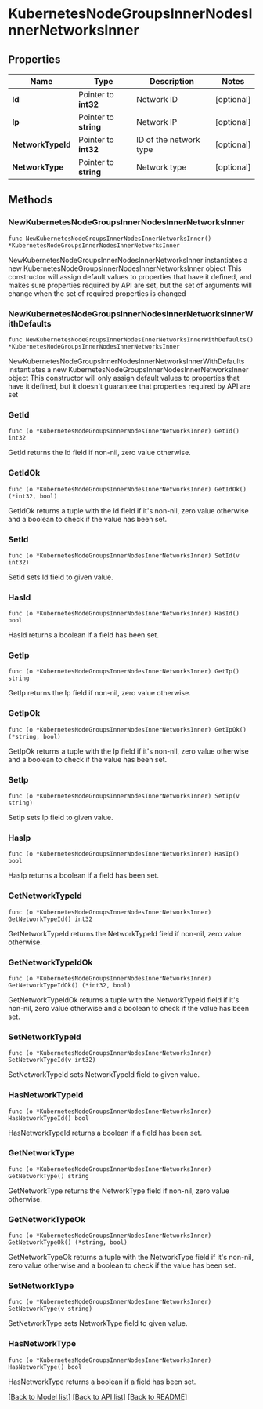 # KubernetesNodeGroupsInnerNodesInnerNetworksInner

## Properties

Name | Type | Description | Notes
------------ | ------------- | ------------- | -------------
**Id** | Pointer to **int32** | Network ID | [optional] 
**Ip** | Pointer to **string** | Network IP | [optional] 
**NetworkTypeId** | Pointer to **int32** | ID of the network type | [optional] 
**NetworkType** | Pointer to **string** | Network type | [optional] 

## Methods

### NewKubernetesNodeGroupsInnerNodesInnerNetworksInner

`func NewKubernetesNodeGroupsInnerNodesInnerNetworksInner() *KubernetesNodeGroupsInnerNodesInnerNetworksInner`

NewKubernetesNodeGroupsInnerNodesInnerNetworksInner instantiates a new KubernetesNodeGroupsInnerNodesInnerNetworksInner object
This constructor will assign default values to properties that have it defined,
and makes sure properties required by API are set, but the set of arguments
will change when the set of required properties is changed

### NewKubernetesNodeGroupsInnerNodesInnerNetworksInnerWithDefaults

`func NewKubernetesNodeGroupsInnerNodesInnerNetworksInnerWithDefaults() *KubernetesNodeGroupsInnerNodesInnerNetworksInner`

NewKubernetesNodeGroupsInnerNodesInnerNetworksInnerWithDefaults instantiates a new KubernetesNodeGroupsInnerNodesInnerNetworksInner object
This constructor will only assign default values to properties that have it defined,
but it doesn't guarantee that properties required by API are set

### GetId

`func (o *KubernetesNodeGroupsInnerNodesInnerNetworksInner) GetId() int32`

GetId returns the Id field if non-nil, zero value otherwise.

### GetIdOk

`func (o *KubernetesNodeGroupsInnerNodesInnerNetworksInner) GetIdOk() (*int32, bool)`

GetIdOk returns a tuple with the Id field if it's non-nil, zero value otherwise
and a boolean to check if the value has been set.

### SetId

`func (o *KubernetesNodeGroupsInnerNodesInnerNetworksInner) SetId(v int32)`

SetId sets Id field to given value.

### HasId

`func (o *KubernetesNodeGroupsInnerNodesInnerNetworksInner) HasId() bool`

HasId returns a boolean if a field has been set.

### GetIp

`func (o *KubernetesNodeGroupsInnerNodesInnerNetworksInner) GetIp() string`

GetIp returns the Ip field if non-nil, zero value otherwise.

### GetIpOk

`func (o *KubernetesNodeGroupsInnerNodesInnerNetworksInner) GetIpOk() (*string, bool)`

GetIpOk returns a tuple with the Ip field if it's non-nil, zero value otherwise
and a boolean to check if the value has been set.

### SetIp

`func (o *KubernetesNodeGroupsInnerNodesInnerNetworksInner) SetIp(v string)`

SetIp sets Ip field to given value.

### HasIp

`func (o *KubernetesNodeGroupsInnerNodesInnerNetworksInner) HasIp() bool`

HasIp returns a boolean if a field has been set.

### GetNetworkTypeId

`func (o *KubernetesNodeGroupsInnerNodesInnerNetworksInner) GetNetworkTypeId() int32`

GetNetworkTypeId returns the NetworkTypeId field if non-nil, zero value otherwise.

### GetNetworkTypeIdOk

`func (o *KubernetesNodeGroupsInnerNodesInnerNetworksInner) GetNetworkTypeIdOk() (*int32, bool)`

GetNetworkTypeIdOk returns a tuple with the NetworkTypeId field if it's non-nil, zero value otherwise
and a boolean to check if the value has been set.

### SetNetworkTypeId

`func (o *KubernetesNodeGroupsInnerNodesInnerNetworksInner) SetNetworkTypeId(v int32)`

SetNetworkTypeId sets NetworkTypeId field to given value.

### HasNetworkTypeId

`func (o *KubernetesNodeGroupsInnerNodesInnerNetworksInner) HasNetworkTypeId() bool`

HasNetworkTypeId returns a boolean if a field has been set.

### GetNetworkType

`func (o *KubernetesNodeGroupsInnerNodesInnerNetworksInner) GetNetworkType() string`

GetNetworkType returns the NetworkType field if non-nil, zero value otherwise.

### GetNetworkTypeOk

`func (o *KubernetesNodeGroupsInnerNodesInnerNetworksInner) GetNetworkTypeOk() (*string, bool)`

GetNetworkTypeOk returns a tuple with the NetworkType field if it's non-nil, zero value otherwise
and a boolean to check if the value has been set.

### SetNetworkType

`func (o *KubernetesNodeGroupsInnerNodesInnerNetworksInner) SetNetworkType(v string)`

SetNetworkType sets NetworkType field to given value.

### HasNetworkType

`func (o *KubernetesNodeGroupsInnerNodesInnerNetworksInner) HasNetworkType() bool`

HasNetworkType returns a boolean if a field has been set.


[[Back to Model list]](../README.md#documentation-for-models) [[Back to API list]](../README.md#documentation-for-api-endpoints) [[Back to README]](../README.md)


